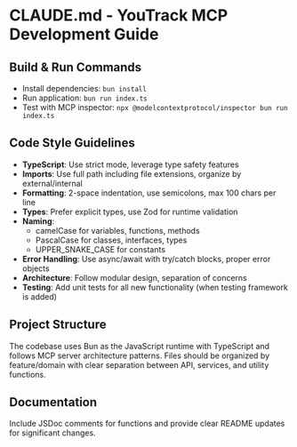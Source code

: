 # CLAUDE.md - YouTrack MCP Development Guide

## Build & Run Commands
- Install dependencies: `bun install`
- Run application: `bun run index.ts`
- Test with MCP inspector: `npx @modelcontextprotocol/inspector bun run index.ts`

## Code Style Guidelines
- **TypeScript**: Use strict mode, leverage type safety features
- **Imports**: Use full path including file extensions, organize by external/internal
- **Formatting**: 2-space indentation, use semicolons, max 100 chars per line
- **Types**: Prefer explicit types, use Zod for runtime validation
- **Naming**:
  - camelCase for variables, functions, methods
  - PascalCase for classes, interfaces, types
  - UPPER_SNAKE_CASE for constants
- **Error Handling**: Use async/await with try/catch blocks, proper error objects
- **Architecture**: Follow modular design, separation of concerns
- **Testing**: Add unit tests for all new functionality (when testing framework is added)

## Project Structure
The codebase uses Bun as the JavaScript runtime with TypeScript and follows MCP server architecture patterns. Files should be organized by feature/domain with clear separation between API, services, and utility functions.

## Documentation
Include JSDoc comments for functions and provide clear README updates for significant changes.